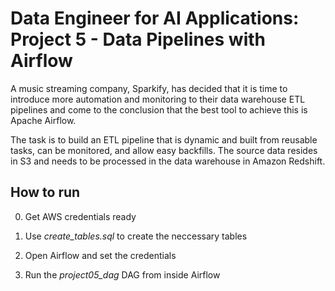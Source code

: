 # Data Engineer for AI Applications: Project 5 - Data Pipelines with Airflow

A music streaming company, Sparkify, has decided that it is time to introduce more automation and monitoring to their data warehouse ETL pipelines and come to the conclusion that the best tool to achieve this is Apache Airflow.

The task is to build an ETL pipeline that is dynamic and built from reusable tasks, can be monitored, and allow easy backfills. The source data resides in S3 and needs to be processed in the data warehouse in Amazon Redshift.

## How to run 

0. Get AWS credentials ready

1. Use *create_tables.sql* to create the neccessary tables

2. Open Airflow and set the credentials

3. Run the *project05_dag* DAG from inside Airflow